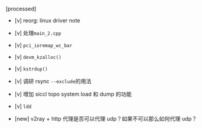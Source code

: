 [processed]

* [v] reorg: linux driver note

* [v] 处理`main_2.cpp`

* [v] `pci_ioremap_wc_bar`

* [v] `devm_kzalloc()`

* [v] `kstrdup()`

* [v] 调研 rsync `--exclude`的用法

* [v] 增加 siccl topo system load 和 dump 的功能

* [v] `ldd`

* [new] v2ray + http 代理是否可以代理 udp？如果不可以那么如何代理 udp？
